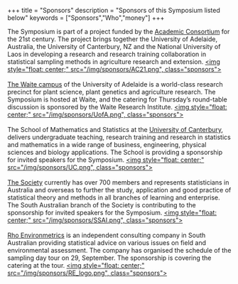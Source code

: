 +++
title = "Sponsors"
description = "Sponsors of this Symposium listed below"
keywords = ["Sponsors","Who","money"]
+++


The Symposium is part of a project funded by the [Academic Consortium](http://www.ac21.org/english/about/who/about) for the 21st century.  The project brings together the University of Adelaide, Australia, the University of Canterbury, NZ and the National University of Laos in developing a research and research training collaboration in statistical sampling methods in agriculture research and extension.
<a href="http://www.ac21.org">
<img style="float: center;" src="/img/sponsors/AC21.png", class="sponsors">
</a>
<br>
<br>
[The Waite campus](https://www.thewaite.org/) of the University of Adelaide is a world-class research precinct for plant science, plant genetics and agriculture research. The Symposium is hosted at Waite, and the catering for Thursday’s round-table discussion is sponsored by the Waite Research Institute.
<a href="https://www.adelaide.edu.au">
<img style="float: center;" src="/img/sponsors/UofA.png", class="sponsors">
</a>
<br>
<br>
The School of Mathematics and Statistics at the [University of Canterbury](https://www.canterbury.ac.nz/engineering/schools/mathematics-statistics/), delivers undergraduate teaching, research training and research in statistics and mathematics in a wide range of business, engineering, physical sciences and biology applications. The School is providing a sponsorship for invited speakers for the Symposium.
<a href="http://www.canterbury.ac.nz/">
<img style="float: center;" src="/img/sponsors/UC.png", class="sponsors">
</a>
<br>
<br>
[The Society](http://www.statsoc.org.au/) currently has over 700 members and represents statisticians in Australia and overseas to further the study, application and good practice of statistical theory and methods in all branches of learning and enterprise. The South Australian branch of the Society is contributing to the sponsorship for invited speakers for the Symposium.
<a href="http://www.statsoc.org.au/">
<img style="float: center;" src="/img/sponsors/SSAI.png", class="sponsors">
</a>
<br>
<br>
[Rho Environmetrics](https://www.linkedin.com/in/ray-correll-30898214/) is an independent consulting company in South Australian providing statistical advice on various issues on field and environmental assessment. The company has organised the schedule of the sampling day tour on 29, September. The sponsorship is covering the catering at the tour.
<a href="https://www.linkedin.com/in/ray-correll-30898214/">
<img style="float: center;" src="/img/sponsors/RE_logo.png", class="sponsors">
</a>
<br>
<br>

